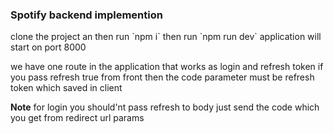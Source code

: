 ### Spotify backend implemention

<p>clone the project an then run `npm i` then run `npm run dev` application will start on port 8000</p>
<p> we have one route in the application that works as login and refresh token if you pass refresh true from
front then the code parameter must be refresh token which saved in client </p>
<p><b>Note</b> for login you should'nt pass refresh to body just send the code which you get from redirect url params</p>
